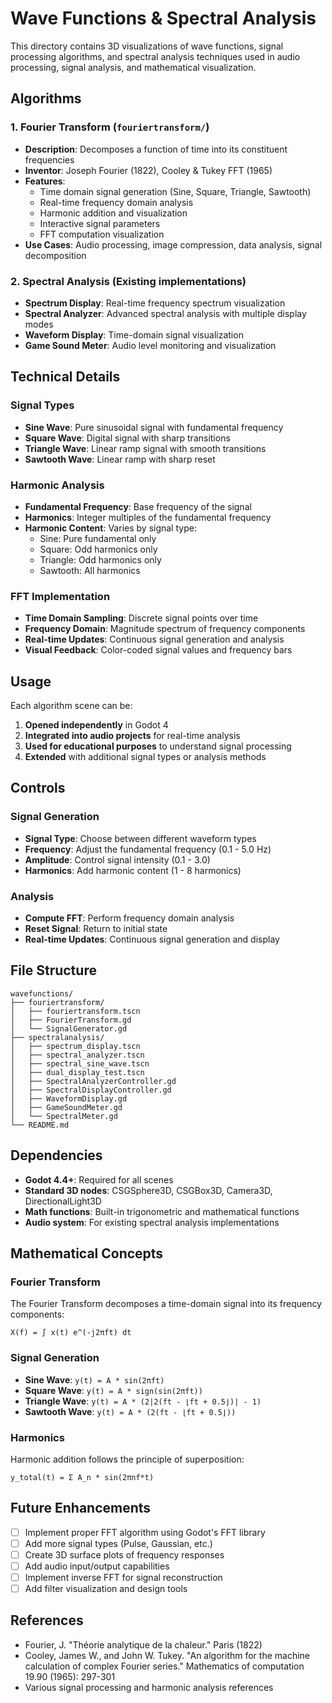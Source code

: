 # Wave Functions & Spectral Analysis

This directory contains 3D visualizations of wave functions, signal processing algorithms, and spectral analysis techniques used in audio processing, signal analysis, and mathematical visualization.

## Algorithms

### 1. Fourier Transform (`fouriertransform/`)
- **Description**: Decomposes a function of time into its constituent frequencies
- **Inventor**: Joseph Fourier (1822), Cooley & Tukey FFT (1965)
- **Features**:
  - Time domain signal generation (Sine, Square, Triangle, Sawtooth)
  - Real-time frequency domain analysis
  - Harmonic addition and visualization
  - Interactive signal parameters
  - FFT computation visualization
- **Use Cases**: Audio processing, image compression, data analysis, signal decomposition

### 2. Spectral Analysis (Existing implementations)
- **Spectrum Display**: Real-time frequency spectrum visualization
- **Spectral Analyzer**: Advanced spectral analysis with multiple display modes
- **Waveform Display**: Time-domain signal visualization
- **Game Sound Meter**: Audio level monitoring and visualization

## Technical Details

### Signal Types
- **Sine Wave**: Pure sinusoidal signal with fundamental frequency
- **Square Wave**: Digital signal with sharp transitions
- **Triangle Wave**: Linear ramp signal with smooth transitions
- **Sawtooth Wave**: Linear ramp with sharp reset

### Harmonic Analysis
- **Fundamental Frequency**: Base frequency of the signal
- **Harmonics**: Integer multiples of the fundamental frequency
- **Harmonic Content**: Varies by signal type:
  - Sine: Pure fundamental only
  - Square: Odd harmonics only
  - Triangle: Odd harmonics only
  - Sawtooth: All harmonics

### FFT Implementation
- **Time Domain Sampling**: Discrete signal points over time
- **Frequency Domain**: Magnitude spectrum of frequency components
- **Real-time Updates**: Continuous signal generation and analysis
- **Visual Feedback**: Color-coded signal values and frequency bars

## Usage

Each algorithm scene can be:
1. **Opened independently** in Godot 4
2. **Integrated into audio projects** for real-time analysis
3. **Used for educational purposes** to understand signal processing
4. **Extended** with additional signal types or analysis methods

## Controls

### Signal Generation
- **Signal Type**: Choose between different waveform types
- **Frequency**: Adjust the fundamental frequency (0.1 - 5.0 Hz)
- **Amplitude**: Control signal intensity (0.1 - 3.0)
- **Harmonics**: Add harmonic content (1 - 8 harmonics)

### Analysis
- **Compute FFT**: Perform frequency domain analysis
- **Reset Signal**: Return to initial state
- **Real-time Updates**: Continuous signal generation and display

## File Structure

```
wavefunctions/
├── fouriertransform/
│   ├── fouriertransform.tscn
│   ├── FourierTransform.gd
│   └── SignalGenerator.gd
├── spectralanalysis/
│   ├── spectrum_display.tscn
│   ├── spectral_analyzer.tscn
│   ├── spectral_sine_wave.tscn
│   ├── dual_display_test.tscn
│   ├── SpectralAnalyzerController.gd
│   ├── SpectralDisplayController.gd
│   ├── WaveformDisplay.gd
│   ├── GameSoundMeter.gd
│   └── SpectralMeter.gd
└── README.md
```

## Dependencies

- **Godot 4.4+**: Required for all scenes
- **Standard 3D nodes**: CSGSphere3D, CSGBox3D, Camera3D, DirectionalLight3D
- **Math functions**: Built-in trigonometric and mathematical functions
- **Audio system**: For existing spectral analysis implementations

## Mathematical Concepts

### Fourier Transform
The Fourier Transform decomposes a time-domain signal into its frequency components:

```
X(f) = ∫ x(t) e^(-j2πft) dt
```

### Signal Generation
- **Sine Wave**: `y(t) = A * sin(2πft)`
- **Square Wave**: `y(t) = A * sign(sin(2πft))`
- **Triangle Wave**: `y(t) = A * (2|2(ft - ⌊ft + 0.5⌋)| - 1)`
- **Sawtooth Wave**: `y(t) = A * (2(ft - ⌊ft + 0.5⌋))`

### Harmonics
Harmonic addition follows the principle of superposition:
```
y_total(t) = Σ A_n * sin(2πnf*t)
```

## Future Enhancements

- [ ] Implement proper FFT algorithm using Godot's FFT library
- [ ] Add more signal types (Pulse, Gaussian, etc.)
- [ ] Create 3D surface plots of frequency responses
- [ ] Add audio input/output capabilities
- [ ] Implement inverse FFT for signal reconstruction
- [ ] Add filter visualization and design tools

## References

- Fourier, J. "Théorie analytique de la chaleur." Paris (1822)
- Cooley, James W., and John W. Tukey. "An algorithm for the machine calculation of complex Fourier series." Mathematics of computation 19.90 (1965): 297-301
- Various signal processing and harmonic analysis references
